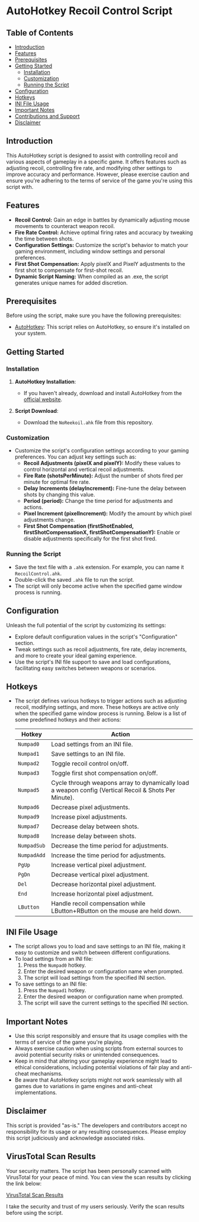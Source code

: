 # AutoHotkey Recoil Control Script

## Table of Contents
- [Introduction](#introduction)
- [Features](#features)
- [Prerequisites](#prerequisites)
- [Getting Started](#getting-started)
  - [Installation](#installation)
  - [Customization](#customization)
  - [Running the Script](#running-the-script)
- [Configuration](#configuration)
- [Hotkeys](#hotkeys)
- [INI File Usage](#ini-file-usage)
- [Important Notes](#important-notes)
- [Contributions and Support](#contributions-and-support)
- [Disclaimer](#disclaimer)

## Introduction

This AutoHotkey script is designed to assist with controlling recoil and various aspects of gameplay in a specific game. It offers features such as adjusting recoil, controlling fire rate, and modifying other settings to improve accuracy and performance. However, please exercise caution and ensure you're adhering to the terms of service of the game you're using this script with.

## Features

- **Recoil Control:** Gain an edge in battles by dynamically adjusting mouse movements to counteract weapon recoil.
- **Fire Rate Control:** Achieve optimal firing rates and accuracy by tweaking the time between shots.
- **Configuration Settings:** Customize the script's behavior to match your gaming environment, including window settings and personal preferences.
- **First Shot Compensation:** Apply pixelX and PixelY adjustments to the first shot to compensate for first-shot recoil.
- **Dynamic Script Naming:** When compiled as an .exe, the script generates unique names for added discretion.

## Prerequisites

Before using the script, make sure you have the following prerequisites:

- [AutoHotkey](https://www.autohotkey.com/download/): This script relies on AutoHotkey, so ensure it's installed on your system.

## Getting Started

### Installation

1. **AutoHotkey Installation**:
   - If you haven't already, download and install AutoHotkey from the [official website](https://www.autohotkey.com/download).
   
2. **Script Download**:
   - Download the `NoReekoil.ahk` file from this repository.

### Customization

- Customize the script's configuration settings according to your gaming preferences. You can adjust key settings such as:
  - **Recoil Adjustments (pixelX and pixelY):** Modify these values to control horizontal and vertical recoil adjustments.
  - **Fire Rate (shotsPerMinute):** Adjust the number of shots fired per minute for optimal fire rate.
  - **Delay Increments (delayIncrement):** Fine-tune the delay between shots by changing this value.
  - **Period (period):** Change the time period for adjustments and actions.
  - **Pixel Increment (pixelIncrement):** Modify the amount by which pixel adjustments change.
  - **First Shot Compensation (firstShotEnabled, firstShotCompensationX, firstShotCompensationY):** Enable or disable adjustments specifically for the first shot fired.

### Running the Script

- Save the text file with a `.ahk` extension. For example, you can name it `RecoilControl.ahk`.
- Double-click the saved `.ahk` file to run the script.
- The script will only become active when the specified game window process is running.

## Configuration

Unleash the full potential of the script by customizing its settings:

- Explore default configuration values in the script's "Configuration" section.
- Tweak settings such as recoil adjustments, fire rate, delay increments, and more to create your ideal gaming experience.
- Use the script's INI file support to save and load configurations, facilitating easy switches between weapons or scenarios.

## Hotkeys

- The script defines various hotkeys to trigger actions such as adjusting recoil, modifying settings, and more. These hotkeys are active only when the specified game window process is running. Below is a list of some predefined hotkeys and their actions:

  | Hotkey | Action |
  |--------|--------|
  | `Numpad0` | Load settings from an INI file. |
  | `Numpad1` | Save settings to an INI file. |
  | `Numpad2` | Toggle recoil control on/off. |
  | `Numpad3` | Toggle first shot compensation on/off. |
  | `Numpad5` | Cycle through weapons array to dynamically load a weapon config (Vertical Recoil & Shots Per Minute). |
  | `Numpad6` | Decrease pixel adjustments. |
  | `Numpad9` | Increase pixel adjustments. |
  | `Numpad7` | Decrease delay between shots. |
  | `Numpad8` | Increase delay between shots. |
  | `NumpadSub` | Decrease the time period for adjustments. |
  | `NumpadAdd` | Increase the time period for adjustments. |
  | `PgUp` | Increase vertical pixel adjustment. |
  | `PgDn` | Decrease vertical pixel adjustment. |
  | `Del` | Decrease horizontal pixel adjustment. |
  | `End` | Increase horizontal pixel adjustment. |
  | `LButton` | Handle recoil compensation while LButton+RButton on the mouse are held down. |

## INI File Usage

- The script allows you to load and save settings to an INI file, making it easy to customize and switch between different configurations.
- To load settings from an INI file:
   1. Press the `Numpad0` hotkey.
    2. Enter the desired weapon or configuration name when prompted.
    3. The script will load settings from the specified INI section.
- To save settings to an INI file:
    1. Press the `Numpad1` hotkey.
    2. Enter the desired weapon or configuration name when prompted.
    3. The script will save the current settings to the specified INI section.

## Important Notes

- Use this script responsibly and ensure that its usage complies with the terms of service of the game you're playing.
- Always exercise caution when using scripts from external sources to avoid potential security risks or unintended consequences.
- Keep in mind that altering your gameplay experience might lead to ethical considerations, including potential violations of fair play and anti-cheat mechanisms.
- Be aware that AutoHotkey scripts might not work seamlessly with all games due to variations in game engines and anti-cheat implementations.

## Disclaimer

This script is provided "as-is." The developers and contributors accept no responsibility for its usage or any resulting consequences. Please employ this script judiciously and acknowledge associated risks.

## VirusTotal Scan Results

Your security matters. The script has been personally scanned with VirusTotal for your peace of mind. You can view the scan results by clicking the link below:

[VirusTotal Scan Results](https://www.virustotal.com/gui/file/cff1bcce92c7e050e5b120056a032dbac2af0f937e2636f53d46f780eaf2ba0f?nocache=1)

I take the security and trust of my users seriously. Verify the scan results before using the script.
